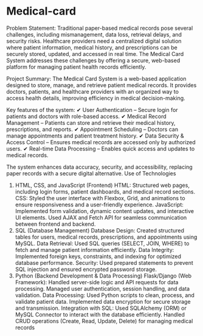 # Medical-card
Problem Statement:
Traditional paper-based medical records pose several challenges, including mismanagement, data loss, retrieval delays, and security risks. Healthcare providers need a centralized digital solution where patient information, medical history, and prescriptions can be securely stored, updated, and accessed in real time. The Medical Card System addresses these challenges by offering a secure, web-based platform for managing patient health records efficiently.

Project Summary:
The Medical Card System is a web-based application designed to store, manage, and retrieve patient medical records. It provides doctors, patients, and healthcare providers with an organized way to access health details, improving efficiency in medical decision-making.

Key features of the system:
✔ User Authentication – Secure login for patients and doctors with role-based access.
✔ Medical Record Management – Patients can store and retrieve their medical history, prescriptions, and reports.
✔ Appointment Scheduling – Doctors can manage appointments and patient treatment history.
✔ Data Security & Access Control – Ensures medical records are accessed only by authorized users.
✔ Real-time Data Processing – Enables quick access and updates to medical records.

The system enhances data accuracy, security, and accessibility, replacing paper records with a secure digital alternative.
Use of Technologies
1. HTML, CSS, and JavaScript (Frontend)
HTML: Structured web pages, including login forms, patient dashboards, and medical record sections.
CSS: Styled the user interface with Flexbox, Grid, and animations to ensure responsiveness and a user-friendly experience.
JavaScript:
Implemented form validation, dynamic content updates, and interactive UI elements.
Used AJAX and Fetch API for seamless communication between frontend and backend.
2. SQL (Database Management)
Database Design: Created structured tables for users, medical records, prescriptions, and appointments using MySQL.
Data Retrieval: Used SQL queries (SELECT, JOIN, WHERE) to fetch and manage patient information efficiently.
Data Integrity: Implemented foreign keys, constraints, and indexing for optimized database performance.
Security: Used prepared statements to prevent SQL injection and ensured encrypted password storage.
3. Python (Backend Development & Data Processing)
Flask/Django (Web Framework):
Handled server-side logic and API requests for data processing.
Managed user authentication, session handling, and data validation.
Data Processing:
Used Python scripts to clean, process, and validate patient data.
Implemented data encryption for secure storage and transmission.
Integration with SQL:
Used SQLAlchemy (ORM) or MySQL Connector to interact with the database efficiently.
Handled CRUD operations (Create, Read, Update, Delete) for managing medical records
